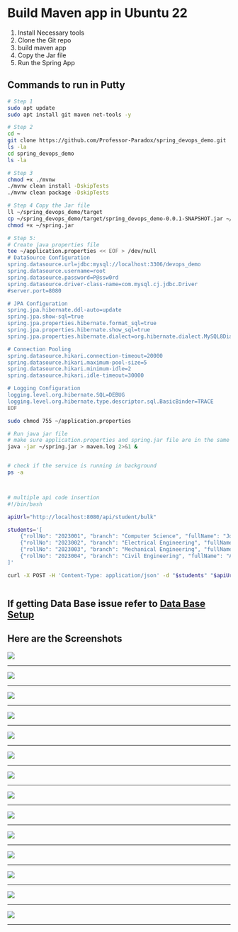 # Build Maven app in Ubuntu 22

1. Install Necessary tools
2. Clone the Git repo
3. build maven app
4. Copy the Jar file
5. Run the Spring App

## Commands to run in Putty
```bash
# Step 1
sudo apt update
sudo apt install git maven net-tools -y

# Step 2
cd ~
git clone https://github.com/Professor-Paradox/spring_devops_demo.git
ls -la 
cd spring_devops_demo
ls -la

# Step 3
chmod +x ./mvnw
./mvnw clean install -DskipTests
./mvnw clean package -DskipTests

# Step 4 Copy the Jar file
ll ~/spring_devops_demo/target
cp ~/spring_devops_demo/target/spring_devops_demo-0.0.1-SNAPSHOT.jar ~/spring.jar
chmod +x ~/spring.jar

# Step 5:
# Create java properties file
tee ~/application.properties << EOF > /dev/null
# DataSource Configuration
spring.datasource.url=jdbc:mysql://localhost:3306/devops_demo
spring.datasource.username=root
spring.datasource.password=P@ssw0rd
spring.datasource.driver-class-name=com.mysql.cj.jdbc.Driver
#server.port=8080

# JPA Configuration
spring.jpa.hibernate.ddl-auto=update
spring.jpa.show-sql=true
spring.jpa.properties.hibernate.format_sql=true
spring.jpa.properties.hibernate.show_sql=true
spring.jpa.properties.hibernate.dialect=org.hibernate.dialect.MySQL8Dialect

# Connection Pooling
spring.datasource.hikari.connection-timeout=20000
spring.datasource.hikari.maximum-pool-size=5
spring.datasource.hikari.minimum-idle=2
spring.datasource.hikari.idle-timeout=30000

# Logging Configuration
logging.level.org.hibernate.SQL=DEBUG
logging.level.org.hibernate.type.descriptor.sql.BasicBinder=TRACE
EOF

sudo chmod 755 ~/application.properties

# Run java jar file 
# make sure application.properties and spring.jar file are in the same directory
java -jar ~/spring.jar > maven.log 2>&1 &


# check if the service is running in background
ps -a



# multiple api code insertion
#!/bin/bash

apiUrl="http://localhost:8080/api/student/bulk"

students='[
    {"rollNo": "2023001", "branch": "Computer Science", "fullName": "John Doe", "email": "john.doe@example.com", "phoneNumber": "1234567890"},
    {"rollNo": "2023002", "branch": "Electrical Engineering", "fullName": "Jane Smith", "email": "jane.smith@example.com", "phoneNumber": "9876543210"},
    {"rollNo": "2023003", "branch": "Mechanical Engineering", "fullName": "Bob Johnson", "email": "bob.johnson@example.com", "phoneNumber": "5551234567"},
    {"rollNo": "2023004", "branch": "Civil Engineering", "fullName": "Alice Williams", "email": "alice.williams@example.com", "phoneNumber": "4447890123"}
]'

curl -X POST -H 'Content-Type: application/json' -d "$students" "$apiUrl"



```
## If getting Data Base issue refer to [Data Base Setup](../../sql/deploy/index.md)

## Here are the Screenshots

![](img/maven-01.png)
<hr>
  
![](img/maven-02.png)
<hr>
  
![](img/maven-03.png)
<hr>
  
![](img/maven-04.png)
<hr>
  
![](img/maven-05.png)
<hr>
  
![](img/maven-06.png)
<hr>
  
![](img/maven-07.png)
<hr>
  
![](img/maven-08.png)
<hr>
  
![](img/maven-09.png)
<hr>
  
![](img/maven-10.png)
<hr>
  
![](img/maven-11.png)
<hr>
  
![](img/maven-12.png)
<hr>
  
![](img/maven-13.png)
<hr>
  
![](img/maven-14.png)
<hr>
  
